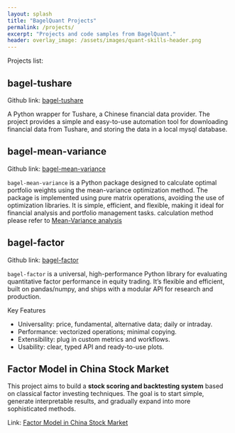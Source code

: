 ```yaml
---
layout: splash
title: "BagelQuant Projects"
permalink: /projects/
excerpt: "Projects and code samples from BagelQuant."
header: overlay_image: /assets/images/quant-skills-header.png
---
```


Projects list:

## bagel-tushare

Github link: [bagel-tushare](https://github.com/bagelquant/bagel-tushare)

A Python wrapper for Tushare, a Chinese financial data provider. The project provides a simple and easy-to-use automation tool for downloading financial data from Tushare, and storing the data in a local mysql database.

## bagel-mean-variance

Github link: [bagel-mean-variance](https://github.com/bagelquant/bagel-mean-variance)

`bagel-mean-variance` is a Python package designed to calculate optimal portfolio weights using the mean-variance optimization method. The package is implemented using pure matrix operations, avoiding the use of optimization libraries. It is simple, efficient, and flexible, making it ideal for financial analysis and portfolio management tasks. calculation method please refer to [Mean-Variance analysis](https://bagelquant.com/mean-variance/)

## bagel-factor

Github link: [bagel-factor](https://github.com/bagelquant/bagel-factor)

`bagel-factor` is a universal, high-performance Python library for evaluating quantitative factor performance in equity trading. It’s flexible and efficient, built on pandas/numpy, and ships with a modular API for research and production.

Key Features

- Universality: price, fundamental, alternative data; daily or intraday.
- Performance: vectorized operations; minimal copying.
- Extensibility: plug in custom metrics and workflows.
- Usability: clear, typed API and ready-to-use plots.

## Factor Model in China Stock Market

This project aims to build a **stock scoring and backtesting system** based on classical factor investing techniques. The goal is to start simple, generate interpretable results, and gradually expand into more sophisticated methods.

Link: [Factor Model in China Stock Market](https://bagelquant.com/factor-model-in-china/)
